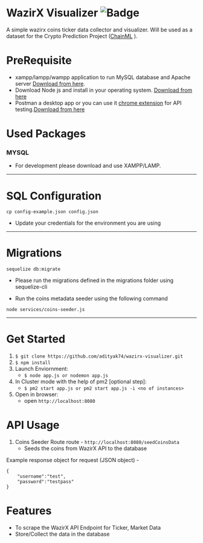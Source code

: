 # WazirX Visualizer ![Badge](https://github.com/adityak74/wazirx-visualizer/workflows/BuildDockerGCPRun/badge.svg)

A simple wazirx coins ticker data collector and visualizer. Will be used as a dataset for the Crypto Prediction Project ([ChainML](https://github.com/adityak74/chainML) ).

# PreRequisite

* xampp/lampp/wampp application to run MySQL database and Apache server [Download from here](https://www.apachefriends.org/download.html).
* Download Node js and install in your operating system. [Download from here](https://nodejs.org/en/download/)
* Postman a desktop app or you can use it [chrome extension](https://chrome.google.com/webstore/category/extensions) for API testing.[Download from here](https://www.getpostman.com/apps) 

# Used Packages 

### MYSQL
* For development please download and use XAMPP/LAMP. 

---

# SQL Configuration

```
cp config-example.json config.json
```
* Update your credentials for the environment you are using

---
# Migrations

```
sequelize db:migrate
```
* Please run the migrations defined in the migrations folder using sequelize-cli

* Run the coins metadata seeder using the following command
```
node services/coins-seeder.js
```

---

# Get Started

1. `$ git clone https://github.com/adityak74/wazirx-visualizer.git`
2. `$ npm install`
3. Launch Enviornment:
    * `$ node app.js or nodemon app.js`
4. In Cluster mode with the help of pm2 [optional step]:
    * `$ pm2 start app.js or pm2 start app.js -i <no of instances>`
5. Open in browser:
    * open `http://localhost:8080`

# API Usage 

1. Coins Seeder Route route - `http://localhost:8080/seedCoinsData`
     * Seeds the coins from WazirX API to the database

Example response object for request (JSON object) -

```
{
    "username":"test",
    "password":"testpass"
}
```

# Features

* To scrape the WazirX API Endpoint for Ticker, Market Data
* Store/Collect the data in the database
